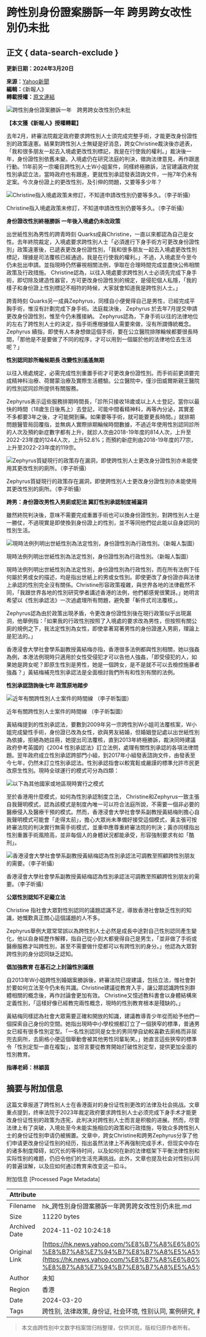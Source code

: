 # 跨性別身份證案勝訴一年 跨男跨女改性別仍未批

## 正文 { data-search-exclude }


**更新日期：2024年3月20日**

**來源：**[Yahoo新聞](https://hk.news.yahoo.com/topic/yahoo-news-hk?yptr=yahoo)  
**編輯：**《新報人》  
**轉載授權：**[原文連結](https://spyan-jour.hkbu.edu.hk/2024/03/20/跨性別身份證案勝訴一年%E3%80%80跨男跨女改性別仍未批/)  

![跨性別身份證案勝訴一年　跨男跨女改性別仍未批](https://s.yimg.com/ny/api/res/1.2/jkyDUgWGyZyEUptPzglmPw--/YXBwaWQ9aGlnaGxhbmRlcjt3PTk2MDtoPTY0MDtjZj13ZWJw/https://s.yimg.com/os/creatr-uploaded-images/2024-03/68ab88f0-e731-11ee-97de-f922a8e5765e)

**【本文獲《新報人》授權轉載】**

去年2月，終審法院裁定政府要求跨性別人士須完成完整手術，才能更改身份證性別的政策違憲。結果對跨性別人士無疑是好消息，跨女Christine裁決後亦遞表，「我和很多朋友一起去入境處更改性別標記，我是在行使我的權利。」裁決後一年，身份證性別依舊未變。入境處仍在研究法庭的判決，徵詢法律意見，再作跟進行動。11年前另一宗囑目跨性別人士W小姐案件，同樣終極勝訴，法官建議政府就性別承認立法，當時政府也有跟進，更就性別承認發表諮詢文件，一拖7年仍未有定案。今次身份證上的更改性別，及引伸的問題，又要等多少年？

![Christine指入境處政策未修訂，不知道申請改性別仍要等多久。（李子昕攝）](https://s.yimg.com/ny/api/res/1.2/.FTCYFmjT6dWmtbeiKqBEQ--/YXBwaWQ9aGlnaGxhbmRlcjt3PTk2MDtoPTY0MDtjZj13ZWJw/https://spyan-jour.hkbu.edu.hk/wp-content/uploads/2024/03/Copy-of-Copy-of-20240314-%E9%86%AB%E7%AE%A1%E5%B1%80%E4%B8%AD%E8%A5%BF%E9%86%AB%E5%90%88%E4%BD%9C%E8%A8%88%E5%8A%83-32-1.png)

Christine指入境處政策未修訂，不知道申請改性別仍要等多久。（李子昕攝）

**身份證改性別終極勝訴 一年後入境處仍未改政策**

出世紙性別為男性的跨青時刻 Quarks成員Christine，一直以來都認為自己是女性。去年終院裁定，入境處要求跨性別人士「必須進行下身手術方可更改身份證性別」政策違憲後，已遞表更改身份證性別，「我和很多朋友一起去入境處更改性別標記，理據是司法覆核已經通過，我是在行使我的權利。」不過，入境處至今至今仍未批出申請。並指現時仍然審視相關法例，爭取在合理時間完成並盡快公佈相關政策及行政措施。 Christine認為，以往入境處要求跨性別人士必須先完成下身手術，即切除及建造性器官，方可更改身份證性別的規定，是侵犯個人私隱，「我的樣子和身份證上性別標記不相符的時候，大家就會知道我是跨性別人士。」

跨青時刻 Quarks另一成員Zephyrus，同樣自小便覺得自己是男性，已經完成平胸手術，惟沒有計劃完成下身手術。法庭裁決後， Zephyrus 於去年7月提交申請更改身份證性別，惟至今仍未獲接納。 Zephyrus認為，下身手術以往的法律地位的左右了跨性別人士的決定，指手術應根據個人需要來做，沒有所謂傳統概念。Zephyrus 續指，即使有人本身想做這個手術，要在公立醫院排隊輪候都要很長時間，「那他是不是要做了不同的程序，才可以用到一個屬於他的法律地位去生活呢？」

**性別認同診所輪候期長 改變性別遙遙無期**

以往入境處規定，必需完成性別重置手術才可更改身份證性別。而手術前更須要完成精神科治療、荷爾蒙治療及實際生活體驗。公立醫院中，僅沙田威爾斯親王醫院的性別認同診所提供有關服務。

Zephyrus表示這些服務排期時間長，「診所只接收18歲或以上人士登記，當你以最快的時間（18歲生日後馬上）去登記，可能中間看精神科，再等內分泌，其實差不多都要3年之後，才可能開到藥。如果要等手術，就可能要更長時間。」就排期問題醫管局回覆指，並無病人實際排期輪候時間數據，不過近年使用性別認同診所的人次及預約新症數字都有上升，就診人次由2018-19年度的814人次，上升至2022-23年度的1244人次，上升52.8%；而預約新症則由2018-19年度的77宗，上升至2022-23年度的119宗。

![Zephyrus質疑現行的政策存在漏洞，即使跨性別人士更改身分證性別亦未能使用其更改性別的廁所。（李子昕攝）](https://s.yimg.com/ny/api/res/1.2/6IJ4J.OETHmLz33ocbn1ag--/YXBwaWQ9aGlnaGxhbmRlcjt3PTk2MDtoPTY0MDtjZj13ZWJw/https://spyan-jour.hkbu.edu.hk/wp-content/uploads/2024/03/Copy-of-Copy-of-20240314-%E9%86%AB%E7%AE%A1%E5%B1%80%E4%B8%AD%E8%A5%BF%E9%86%AB%E5%90%88%E4%BD%9C%E8%A8%88%E5%8A%83-32.png)

Zephyrus質疑現行的政策存在漏洞，即使跨性別人士更改身分證性別亦未能使用其更改性別的廁所。（李子昕攝）

**跨男：身份證改男性入男廁或犯法 冀訂性別承認制度補漏洞**

雖然終院判決後，意味不需要完成重置手術也可以換身份證性別，對跨性別人士是一勝仗，不過現實是即使換到身份證上的性別，並不等同他們從此能以自身認同的性別生活。

![現時法例列明出世紙性別為法定性別，身份證性別為行政性別。（新報人製圖）](https://s.yimg.com/ny/api/res/1.2/IAxvewopX54MseiGKfjikA--/YXBwaWQ9aGlnaGxhbmRlcjt3PTk2MDtoPTY0MDtjZj13ZWJw/https://spyan-jour.hkbu.edu.hk/wp-content/uploads/2024/03/%E5%87%BA%E4%B8%96%E7%B4%99%E8%BA%AB%E4%BB%BD%E8%AD%8932.png)

現時法例列明出世紙性別為法定性別，身份證性別為行政性別。（新報人製圖）

現時法例列明出世紙性別為法定性別，身份證性別為行政性別，而在所有法例下任何屬於男或女的描述，均是指出世紙上的男或女性別。即使更改了身份證亦與法律上承認的性別完全沒有關係。Christine形容政策複雜，與世界各地的法律截然不同，「我跟世界各地的性別研究學者講述香港的法例，他們都感覺很驚訝。」她明言希望以《性別承認法》一次過處理所有問題，避免要「斬件式司法覆核」。

Zephyrus認為由於政策出現矛盾，令更改身份證性別後在現行政策似乎出現漏洞，他舉例指：「如果我的行政性別按照了入境處的要求改為男性，但按照有關公廁的規例之下，我法定性別為女性，即使拿著寫著男性的身份證進入男廁，理論上是犯法的。」

香港浸會大學社會學系副教授黃結梅亦指，香港很多法例都與性別相關，她以強姦為例，本港法例現時只適用於女性受侵犯才可以告他人強姦，「即受侵犯的人，如果她是跨女呢？即原生性別是男性，她是一個跨女，是不是就不可以去檢控施暴者強姦？」黃結梅補充性別承認法是全面檢討我們所有和性別有關的法例。

**性別承認諮詢後七年 政策原地踏步**

![近年有關跨性別人士案件的時間線 （李子昕製圖）](https://s.yimg.com/ny/api/res/1.2/RRoR7VxLowip.5jhH8ruSA--/YXBwaWQ9aGlnaGxhbmRlcjt3PTk2MDtoPTU0MTtjZj13ZWJw/https://spyan-jour.hkbu.edu.hk/wp-content/uploads/2024/03/%E8%9E%A2%E5%B9%95%E6%88%AA%E5%9C%96-2024-03-20-%E4%B8%8B%E5%8D%886.59.54.jpeg)

近年有關跨性別人士案件的時間線 （李子昕製圖）

黃結梅提到的性別承認法，要數到2009年另一宗跨性別W小姐司法覆核案，W小姐完成變性手術，身份證已改為女性，欲與男友結婚，但婚姻登記處以出世紙性別為依據，拒絕為她註冊，她提出司法覆核，直到2013年終極勝訴，裁決同時建議政府參考英國的《2004 性別承認法》訂立法例，處理有關性別承認的各項法律問題。翌年政府成立性別承認跨部門小組，到2017年小組發表諮詢文件，由發表至今七年，仍然未訂立性別承認法。性別承認指會以較寬鬆或嚴謹的標準允許市民更改原生性別。現時全球運行的模式可分為四類：

![以下為其他國家或地區現時實行之模式](https://s.yimg.com/ny/api/res/1.2/a3LMBINSuTEJ65AqqTqNZA--/YXBwaWQ9aGlnaGxhbmRlcjt3PTk2MDtoPTcyMDtjZj13ZWJw/https://spyan-jour.hkbu.edu.hk/wp-content/uploads/2024/03/1-3.png)

至於香港用什麼模式，如何為性別承認制度立法， Christine和Zephyrus一致主張自我聲明模式，認為該模式是制度內唯一可以符合法庭所說，不需要一個非必要的醫療侵入及醫療干預的模式。然而，香港浸會大學社會學系副教授黃結梅則擔心自我聲明模式可能會「走得太前」，擔心大眾尚未準備好接受這個模式，黃主張可按終審法院的判決實行無需手術模式，並重申應尊重終審法院的判決；黃亦同樣指出性別重置手術風險高，並非每個人的身體狀況都能承受，形容強制要求有如「酷刑」。

![香港浸會大學社會學系副教授黃結梅認為性別承認法可調教至照顧跨性別朋友的需要。（李子昕攝）](https://s.yimg.com/ny/api/res/1.2/ihfhAELxOXDLtapIzdB10g--/YXBwaWQ9aGlnaGxhbmRlcjt3PTk2MDtoPTY0MDtjZj13ZWJw/https://spyan-jour.hkbu.edu.hk/wp-content/uploads/2024/03/Copy-of-Copy-of-20240314-%E9%86%AB%E7%AE%A1%E5%B1%80%E4%B8%AD%E8%A5%BF%E9%86%AB%E5%90%88%E4%BD%9C%E8%A8%88%E5%8A%83-32-2.png)

香港浸會大學社會學系副教授黃結梅認為性別承認法可調教至照顧跨性別朋友的需要。（李子昕攝）

**公眾性別認知不足礙立法**

Christine 指社會大眾對性別認同的議題認識不足，導致香港社會缺乏性別的知識，她慨歎真正關心這個議題的人不多。

Zephyrus舉例大眾常常誤以為跨性別人士必然是成長中途對自己性別認同產生變化，他以自身經歷作解釋，指自己從小到大都覺得自己是男生，「並非做了手術或醫療服務才叫跨性別，甚至不需要做什麼都可以有跨性別的身分。」他認為大眾對跨性別的身分認同缺乏認知。

**倡加強教育 在基石之上討論性別議題**

自2013年W小姐跨性別婚姻案勝訴後，終審法院已提建議，包括立法，惟社會對於要如何立法至今仍未有共識。Christine建議從教育入手，讓公眾認識跨性別群體相關的概念後，再作討論會更加有效。 Christine又憶述教科書會以身體結構來定義性別，「這樣好像已經教完兩性概念，現時的性別教育根本是殘缺的。」

黃結梅同樣認為社會大眾需要正確和開放的知識，建議教導青少年從而給予他們一個探索自己身份的空間。她指出現時中小學校規都訂立了一個狹窄的標準，普通男女已經有很多性別定型。「一名性別認同是女生的男同學自幼較喜歡去廁格而非尿兜去廁所，去廁格小便這個舉動會被其他男性同輩恥笑。」她直言這些狹窄的標準令「性別定型一直在複製」，並坦言要從教育開始打破性別定型，提供更加全面的性別教育。

**指導老師：林穎茵**

## 摘要与附加信息

<!-- tcd_abstract -->
这篇文章报道了跨性别人士在香港面对的身份证性别更改的法律及社会挑战。文章重点提到，终审法院于2023年裁定政府要求跨性别人士必须完成下身手术才能更改身份证性别的政策为违宪，此判决对跨性别人士而言是积极的进展。然而，尽管法律上有了突破，入境处至今未能实施相应的政策和行政措施，导致众多跨性别人士的身份证性别申请仍被搁置。文章中，跨女Christine和跨男Zephyrus分享了他们申请更改身份证性别的经历，指出虽然法律上不再强制完成手术，但现实中存在的诸多制度障碍，如冗长的等待时间，以及如何在新的法律框架下平衡法律性别和实际性别的难题，仍旧令他们的生活充满挑战。此外，文章也提及社会对性别认同的普遍误解，以及应如何通过教育来改变这一扣斗。
<!-- tcd_abstract_end -->

附加信息 [Processed Page Metadata]

| Attribute       | Value                                  |
|-----------------|----------------------------------------|
| Filename        | hk_跨性別身份證案勝訴一年跨男跨女改性別仍未批.md                             |
| Size            | 11220 bytes                           |
| Archived Date   | 2024-11-02 10:24:18                             |
| Original Link   | [https://hk.news.yahoo.com/%E8%B7%A8%E6%80%A7%E5%88%A5%E8%BA%AB%E4%BB%BD%E8%AD%89%E6%A1%88%E5%8B%9D%E8%A8%B4%E4%B8%80%E5%B9%B4-%E8%B7%A8%E7%94%B7%E8%B7%A8%E5%A5%B3%E6%94%B9%E6%80%A7%E5%88%A5%E4%BB%8D%E6%9C%AA%E6%89%B9-033548038.html](https://hk.news.yahoo.com/%E8%B7%A8%E6%80%A7%E5%88%A5%E8%BA%AB%E4%BB%BD%E8%AD%89%E6%A1%88%E5%8B%9D%E8%A8%B4%E4%B8%80%E5%B9%B4-%E8%B7%A8%E7%94%B7%E8%B7%A8%E5%A5%B3%E6%94%B9%E6%80%A7%E5%88%A5%E4%BB%8D%E6%9C%AA%E6%89%B9-033548038.html)                       |
| Author          | 未知                               |
| Region          | 香港                               |
| Date            | 2024-03-20                                 |
| Tags            | 跨性别, 法律政策, 身份证, 社会环境, 性别认同, 案例研究, 教育, 医疗资源                                 |
>
> 本文由跨性别中文数字档案馆归档整理，仅供浏览。版权归原作者所有。
>